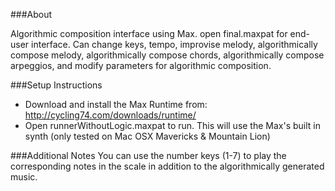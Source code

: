 ###About

Algorithmic composition interface using Max.  open final.maxpat for end-user interface.  Can change keys, tempo, improvise melody, algorithmically compose melody, algorithmically compose chords, algorithmically compose arpeggios, and modify parameters for algorithmic composition.  

###Setup Instructions

- Download and install the Max Runtime from: http://cycling74.com/downloads/runtime/
- Open runnerWithoutLogic.maxpat to run. This will use the Max's built in synth (only tested on Mac OSX Mavericks & Mountain Lion)

###Additional Notes
You can use the number keys (1-7) to play the corresponding notes in the scale in addition to the algorithmically generated music.
